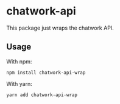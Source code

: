 # chatwork-api
This package just wraps the chatwork API.

## Usage
With npm:

```
npm install chatwork-api-wrap
```

With yarn:

```
yarn add chatwork-api-wrap
```
